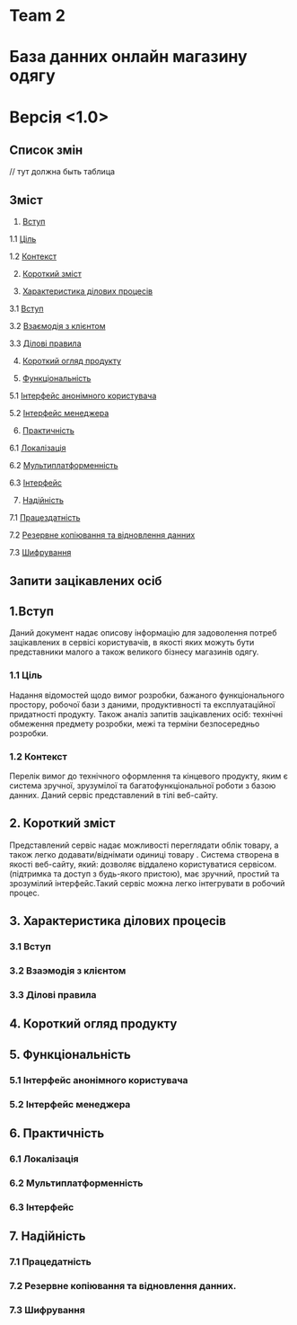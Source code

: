 # Team 2 #

# База данних онлайн магазину одягу #

# Версія <1.0> #

## Список змін ##

// тут должна быть таблица


 ## Зміст ##  
1. [Вступ](https://github.com/KPI-IP94-Database/Team2/blob/bond/Doc/Stakeholder%20Requests.md#1%D0%B2%D1%81%D1%82%D1%83%D0%BF) 

  1.1 [Ціль](https://github.com/KPI-IP94-Database/Team2/blob/bond/Doc/Stakeholder%20Requests.md#11-%D1%86%D1%96%D0%BB%D1%8C)
  
  1.2 [Контекст](https://github.com/KPI-IP94-Database/Team2/blob/bond/Doc/Stakeholder%20Requests.md#12-%D0%BA%D0%BE%D0%BD%D1%82%D0%B5%D0%BA%D1%81%D1%82)
  
  2. [Короткий зміст](https://github.com/KPI-IP94-Database/Team2/blob/bond/Doc/Stakeholder%20Requests.md#2-%D0%BA%D0%BE%D1%80%D0%BE%D1%82%D0%BA%D0%B8%D0%B9-%D0%B7%D0%BC%D1%96%D1%81%D1%82)

3. [Характеристика ділових процесів](https://github.com/KPI-IP94-Database/Team2/blob/bond/Doc/Stakeholder%20Requests.md#3-%D1%85%D0%B0%D1%80%D0%B0%D0%BA%D1%82%D0%B5%D1%80%D0%B8%D1%81%D1%82%D0%B8%D0%BA%D0%B0-%D0%B4%D1%96%D0%BB%D0%BE%D0%B2%D0%B8%D1%85-%D0%BF%D1%80%D0%BE%D1%86%D0%B5%D1%81%D1%96%D0%B2)

 3.1 [Вступ](https://github.com/KPI-IP94-Database/Team2/blob/bond/Doc/Stakeholder%20Requests.md#31-%D0%B2%D1%81%D1%82%D1%83%D0%BF)
 
 3.2 [Взаємодія з клієнтом](https://github.com/KPI-IP94-Database/Team2/blob/bond/Doc/Stakeholder%20Requests.md#32-%D0%B2%D0%B7%D0%B0%D1%8D%D0%BC%D0%BE%D0%B4%D1%96%D1%8F-%D0%B7-%D0%BA%D0%BB%D1%96%D1%94%D0%BD%D1%82%D0%BE%D0%BC)
 
 3.3 [Ділові правила](https://github.com/KPI-IP94-Database/Team2/blob/bond/Doc/Stakeholder%20Requests.md#33-%D0%B4%D1%96%D0%BB%D0%BE%D0%B2%D1%96-%D0%BF%D1%80%D0%B0%D0%B2%D0%B8%D0%BB%D0%B0)
 
4. [Короткий огляд продукту](https://github.com/KPI-IP94-Database/Team2/blob/bond/Doc/Stakeholder%20Requests.md#4-%D0%BA%D0%BE%D1%80%D0%BE%D1%82%D0%BA%D0%B8%D0%B9-%D0%BE%D0%B3%D0%BB%D1%8F%D0%B4-%D0%BF%D1%80%D0%BE%D0%B4%D1%83%D0%BA%D1%82%D1%83)

5. [Функціональність](https://github.com/KPI-IP94-Database/Team2/blob/bond/Doc/Stakeholder%20Requests.md#5-%D1%84%D1%83%D0%BD%D0%BA%D1%86%D1%96%D0%BE%D0%BD%D0%B0%D0%BB%D1%8C%D0%BD%D1%96%D1%81%D1%82%D1%8C)
 
 5.1 [Інтерфейс анонімного користувача](https://github.com/KPI-IP94-Database/Team2/blob/bond/Doc/Stakeholder%20Requests.md#51-%D1%96%D0%BD%D1%82%D0%B5%D1%80%D1%84%D0%B5%D0%B9%D1%81-%D0%B0%D0%BD%D0%BE%D0%BD%D1%96%D0%BC%D0%BD%D0%BE%D0%B3%D0%BE-%D0%BA%D0%BE%D1%80%D0%B8%D1%81%D1%82%D1%83%D0%B2%D0%B0%D1%87%D0%B0)
 
 5.2 [Інтерфейс менеджера](https://github.com/KPI-IP94-Database/Team2/blob/bond/Doc/Stakeholder%20Requests.md#52-%D1%96%D0%BD%D1%82%D0%B5%D1%80%D1%84%D0%B5%D0%B9%D1%81-%D0%BC%D0%B5%D0%BD%D0%B5%D0%B4%D0%B6%D0%B5%D1%80%D0%B0)
 
6. [Практичність](https://github.com/KPI-IP94-Database/Team2/blob/bond/Doc/Stakeholder%20Requests.md#6-%D0%BF%D1%80%D0%B0%D0%BA%D1%82%D0%B8%D1%87%D0%BD%D1%96%D1%81%D1%82%D1%8C)

 6.1 [Локалізація](https://github.com/KPI-IP94-Database/Team2/blob/bond/Doc/Stakeholder%20Requests.md#61-%D0%BB%D0%BE%D0%BA%D0%B0%D0%BB%D1%96%D0%B7%D0%B0%D1%86%D1%96%D1%8F)
 
 6.2 [Мультиплатформенність](https://github.com/KPI-IP94-Database/Team2/blob/bond/Doc/Stakeholder%20Requests.md#62-%D0%BC%D1%83%D0%BB%D1%8C%D1%82%D0%B8%D0%BF%D0%BB%D0%B0%D1%82%D1%84%D0%BE%D1%80%D0%BC%D0%B5%D0%BD%D0%BD%D1%96%D1%81%D1%82%D1%8C)
 
 6.3 [Інтерфейс](https://github.com/KPI-IP94-Database/Team2/blob/bond/Doc/Stakeholder%20Requests.md#63-%D1%96%D0%BD%D1%82%D0%B5%D1%80%D1%84%D0%B5%D0%B9%D1%81)
 
7. [Надійність](https://github.com/KPI-IP94-Database/Team2/blob/bond/Doc/Stakeholder%20Requests.md#7-%D0%BD%D0%B0%D0%B4%D1%96%D0%B9%D0%BD%D1%96%D1%81%D1%82%D1%8C)

 7.1 [Працездатність](https://github.com/KPI-IP94-Database/Team2/blob/bond/Doc/Stakeholder%20Requests.md#71-%D0%BF%D1%80%D0%B0%D1%86%D0%B5%D0%B4%D0%B0%D1%82%D0%BD%D1%96%D1%81%D1%82%D1%8C)
 
 7.2 [Резервне копіювання та відновлення данних](https://github.com/KPI-IP94-Database/Team2/blob/bond/Doc/Stakeholder%20Requests.md#72-%D1%80%D0%B5%D0%B7%D0%B5%D1%80%D0%B2%D0%BD%D0%B5-%D0%BA%D0%BE%D0%BF%D1%96%D1%8E%D0%B2%D0%B0%D0%BD%D0%BD%D1%8F-%D1%82%D0%B0-%D0%B2%D1%96%D0%B4%D0%BD%D0%BE%D0%B2%D0%BB%D0%B5%D0%BD%D0%BD%D1%8F-%D0%B4%D0%B0%D0%BD%D0%BD%D0%B8%D1%85)
 
 7.3 [Шифрування](https://github.com/KPI-IP94-Database/Team2/blob/bond/Doc/Stakeholder%20Requests.md#73-%D1%88%D0%B8%D1%84%D1%80%D1%83%D0%B2%D0%B0%D0%BD%D0%BD%D1%8F)
 
 ## Запити зацікавлених осіб ##
         
## 1.Вступ ##   

Даний документ надає описову інформацію для задоволення потреб зацікавлених в сервісі користувачів, в якості яких можуть бути представники малого а також великого бізнесу магазинів одягу.

### 1.1 Ціль ###

Надання відомостей щодо вимог розробки, бажаного функціонального простору, робочої бази з даними, продуктивності та експлуатаційної придатності продукту. Також аналіз запитів зацікавлених осіб: технічні обмеження предмету розробки, межі та терміни безпосередньо розробки.

### 1.2 Контекст ###

Перелік вимог до технічного оформлення та кінцевого продукту, яким є система зручної, зрузумілої та багатофункціональної роботи з базою данних. Даний сервіс представлений в тілі веб-сайту.

## 2. Короткий зміст ##

Представлений сервіс надає можливості переглядати облік товару, а також легко додавати/віднімати одиниці товару . Система створена в якості веб-сайту, який: дозволяє віддалено користуватися сервісом. (підтримка та доступ з будь-якого пристою), має зручний, простий та зрозумілий інтерфейс.Такий сервіс можна легко інтегрувати в робочий процес.

## 3. Характеристика ділових процесів

### 3.1 Вступ

### 3.2 Взаэмодія з клієнтом

### 3.3 Ділові правила

## 4. Короткий огляд продукту

## 5. Функціональність 

### 5.1 Інтерфейс анонімного користувача

### 5.2 Інтерфейс менеджера 

## 6. Практичність

### 6.1 Локалізація

### 6.2 Мультиплатформенність

### 6.3 Інтерфейс

## 7. Надійність

### 7.1 Працедатність 

### 7.2 Резервне копіювання та відновлення данних.

### 7.3 Шифрування


